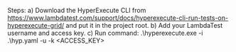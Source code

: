 Steps:
a) Download the HyperExecute CLI from https://www.lambdatest.com/support/docs/hyperexecute-cli-run-tests-on-hyperexecute-grid/ and put it in the project root.
b) Add your LambdaTest username and access key.
c) Run command:  .\hyperexecute.exe -i .\hyp.yaml -u <USERNAME> -k <ACCESS_KEY>
